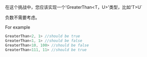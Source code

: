 
在这个挑战中，您应该实现一个'GreaterThan<T，U>'类型，比如'T>U`

负数不需要考虑。

For example

```ts
GreaterThan<2, 1> //should be true
GreaterThan<1, 1> //should be false
GreaterThan<10, 100> //should be false
GreaterThan<111, 11> //should be true
```